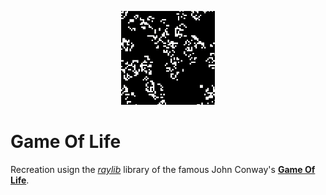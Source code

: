 <p align="center">
<img src="img/gameoflife.gif" alt="Game Of Life preview" width="150"/>
</p>

# Game Of Life

Recreation usign the [*raylib*](https://github.com/raysan5/raylib) library of the famous John Conway's [**Game Of Life**](https://en.wikipedia.org/wiki/Conway%27s_Game_of_Life).